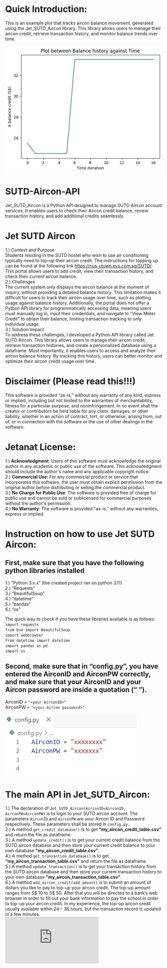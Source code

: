 # Quick Introduction: 
This is an example plot that tracks aircon balance movement, generated using the Jet_SUTD_Aircon library. This library allows users to manage their aircon credit, retrieve transaction history, and monitor balance trends over time.

![Screenshot](https://github.com/Jetanat/SUTD-Aircon-API/blob/main/plot.png)

# SUTD-Aircon-API
Jet_SUTD_Aircon is a Python API designed to manage SUTD Aircon account services. It enables users to check their Aircon credit balance, review transaction history, and add additional credits seamlessly. <br />

# Jet SUTD Aircon
1.) Context and Purpose <br />
Students residing in the SUTD hostel who wish to use air conditioning typically need to top-up their aircon credit. The instructions for topping up can be found at the following link https://nus-utown.evs.com.sg/SUTD/. This portal allows users to add credit, view their transaction history, and check their current aircon balance. <br />
2.) Challenges <br />
The current system only displays the aircon balance at the moment of inquiry, without providing a detailed balance history. This limitation makes it difficult for users to track their aircon usage over time, such as plotting usage against balance history. Additionally, the portal does not offer a Python API library for programmatically accessing data, meaning users must manually log in, input their credentials, and navigate to "View Meter Credit" to obtain their balance, limiting transaction tracking to only individual usage. <br />
3.) Solution Impact <br />
To address these challenges, I developed a Python API library called Jet SUTD Aircon. This library allows users to manage their aircon credit, retrieve transaction histories, and create a personalized database using a dataframe. Most importantly, it enables users to access and analyze their aircon balance history. By tracking this history, users can better monitor and optimize their aircon credit usage over time. <br />

# Disclaimer (Please read this!!!) 
This software is provided “as-is,” without any warranty of any kind, express or implied, including but not limited to the warranties of merchantability, fitness for a particular purpose, and noninfringement. In no event shall the creator or contributors be held liable for any claim, damages, or other liability, whether in an action of contract, tort, or otherwise, arising from, out of, or in connection with the software or the use of other dealings in the software. <br />

# Jetanat License:
1.)	**Acknowledgment**: Users of this software must acknowledge the original author in any academic or public use of the software. This acknowledgment should include the author's name and any applicable copyright notice. <br />
2.)	**Commercial Use**: For any commercial product or service that incorporates this software, the user must obtain explicit permission from the original author before distributing or selling the commercial product. <br />
3.)	**No Charge for Public Use**: The software is provided free of charge for public use and cannot be sold or sublicensed for commercial purposes without the author's permission. <br />
4.)	**No Warranty**: The software is provided "as-is," without any warranties, express or implied. <br />

# Instruction on how to use Jet SUTD Aircon:
## First, make sure that you have the following python libraries installed 
1.)	“Python 3.x.x” (the created project ran on python 3.11) <br />
2.)	“Requests” <br />
3.)	“BeautifulSoup” <br />
4.)	“datetime” <br />
5.)	“pandas” <br />
6.)	“os” <br />

The quick way to check if you have these libraries available is as follows: <br />
`import requests` <br />
`from bs4 import BeautifulSoup` <br />
`import webbrowser` <br />
`from datetime import datetime` <br />
`import pandas as pd` <br />
`import os` <br />

## Second, make sure that in “config.py”, you have entered the AirconID and AirconPW correctly, and make sure that your AirconID and your Aircon password are inside a quotation (“    ”). 
AirconID = `"<your AirconID>"` <br />
AirconPW = `"<your Aircon password>"` <br />

![Screenshot](https://github.com/Jetanat/SUTD-Aircon-API/blob/main/config_file.PNG)

# The main API in Jet_SUTD_Aircon:
1.)	The declaration of `Jet_SUTD_Aircon(AirconID=AirconID, AirconPW=AirconPW)` is to login to your SUTD aircon account. The parameters `AirconID` and `AirconPW` are your Aircon ID and Password respectively. These parameters shall be stored in `config.py`.  <br />
2.)	A method `get_credit_database()` is to get **“my_aircon_credit_table.csv”** and return the file as dataframe.  <br />
3.)	A method `update_credit()` is to get your current credit balance from the SUTD aircon database and then store your current credit balance to your own database **"my_aircon_credit_table.csv"**.  <br />
4.)	A method `get_transaction_database()` is to get **“my_aircon_transaction_table.csv”** and return the file as dataframe.  <br />
5.)	A method `update_transaction()` is to get your transaction history from the SUTD aircon database and then store your current transaction history to your own database **"my_aircon_transaction_table.csv"**. <br />
6.)	A method `add_aircon_credit(add_amount)` is to submit an amount of dollars you like to pay to top-up your aircon credit. The top-up amount ranges from S$ 10 to S$ 50. After that you will be directed to a bank’s web browser in order to fill out your bank information to pay the school in order to top-up your aircon credit. In my experience, the top-up aircon credit usually available within 24 – 36 hours, but the transaction record is updated in a few minutes.  <br />
![Screenshot](https://github.com/Jetanat/SUTD-Aircon-API/blob/main/BankTransaction.pdf)
